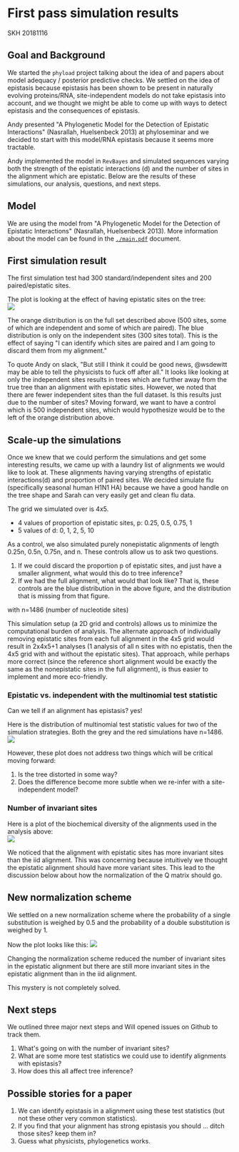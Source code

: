 # First pass simulation results

SKH 20181116

## Goal and Background

We started the `phyload` project talking about the idea of and papers about model adequacy / posterior predictive checks.
We settled on the idea of epistasis because epistasis has been shown to be present in naturally evolving proteins/RNA, site-independent models do not take epistasis into account, and we thought we might be able to come up with ways to detect epistasis and the consequences of epistasis.

Andy presented "A Phylogenetic Model for the Detection of Epistatic Interactions" (Nasrallah, Huelsenbeck 2013) at phyloseminar and we decided to start with this model/RNA epistasis because it seems more tractable.

Andy implemented the model in `RevBayes` and simulated sequences varying both the strength of the epistatic interactions (d) and the number of sites in the alignment which are epistatic.
Below are the results of these simulations, our analysis, questions, and next steps.

## Model

We are using the model from "A Phylogenetic Model for the Detection of Epistatic Interactions" (Nasrallah, Huelsenbeck 2013).
More information about the model can be found in the [`./main.pdf`](./main.pdf) document.

## First simulation result

The first simulation test had 300 standard/independent sites and 200 paired/epistatic sites.

The plot is looking at the effect of having epistatic sites on the tree:  
![](figures/20181013_AM.png)  

The orange distribution is on the full set described above (500 sites, some of which are independent and some of which are paired).
The blue distribution is only on the independent sites (300 sites total).
This is the effect of saying "I can identify which sites are paired and I am going to discard them from my alignment."

To quote Andy on slack, "But still I think it could be good news, @wsdewitt may be able to tell the physicists to fuck off after all."
It looks like looking at only the independent sites results in trees which are further away from the true tree than an alignment with epistatic sites.
However, we noted that there are fewer independent sites than the full dataset.
Is this results just due to the number of sites?
Moving forward, we want to have a control which is 500 independent sites, which would hypothesize would be to the left of the orange distribution above.

## Scale-up the simulations

Once we knew that we could perform the simulations and get some interesting results, we came up with a laundry list of alignments we would like to look at.
These alignments having varying strengths of epistatic interactions(d) and proportion of paired sites.
We decided simulate flu (specifically seasonal human H1N1 HA) because we have a good handle on the tree shape and Sarah can very easily get and clean flu data.

The grid we simulated over is 4x5.   
* 4 values of proportion of epistatic sites, p: 0.25, 0.5, 0.75, 1
* 5 values of d: 0, 1, 2, 5, 10  

As a control, we also simulated purely nonepistatic alignments of length 0.25n, 0.5n, 0.75n, and n.
These controls allow us to ask two questions.
1. If we could discard the proportion p of epistatic sites, and just have a smaller alignment, what would this do to tree inference?
1. If we had the full alignment, what would that look like?
That is, these controls are the blue distribution in the above figure, and the distribution that is missing from that figure.

with n=1486 (number of nucleotide sites)

This simulation setup (a 2D grid and controls) allows us to minimize the computational burden of analysis.
The alternate approach of individually removing epistatic sites from each full alignment in the 4x5 grid would result in 2x4x5+1 analyses (1 analysis of all n sites with no epistatis, then the 4x5 grid with and without the epistatic sites).
That approach, while perhaps more correct (since the reference short alignment would be exactly the same as the nonepistatic sites in the full alignment), is thus easier to implement and more eco-friendly.

### Epistatic vs. independent with the multinomial test statistic

Can we tell if an alignment has epistasis? yes!

Here is the distribution of multinomial test statistic values for two of the simulation strategies.
Both the grey and the red simulations have n=1486.  
![](figures/20181021_AM.png)

However, these plot does not address two things which will be critical moving forward:  
1. Is the tree distorted in some way?
2. Does the difference become more subtle when we re-infer with a site-independent model?

### Number of invariant sites

Here is a plot of the biochemical diversity of the alignments used in the analysis above:  
![](figures/20181021_2_AM.png)

We noticed that the alignment with epistatic sites has more invariant sites than the iid alignment.
This was concerning because intuitively we thought the epistatic alignment should have more variant sites.
This lead to the discussion below about how the normalization of the Q matrix should go.

## New normalization scheme

We settled on a new normalization scheme where the probability of a single substitution is weighed by 0.5 and the probability of a double substitution is weighed by 1.

Now the plot looks like this:
![](figures/20181116_AM.png)

Changing the normalization scheme reduced the number of invariant sites in the epistatic alignment but there are still more invariant sites in the epistatic alignment than in the iid alignment.

This mystery is not completely solved.

## Next steps

We outlined three major next steps and Will opened issues on Github to track them.

1. What's going on with the number of invariant sites?
2. What are some more test statistics we could use to identify alignments with epistasis?
3. How does this all affect tree inference?

## Possible stories for a paper

1. We can identify epistasis in a alignment using these test statistics (but not these other very common statistics).
2. If you find that your alignment has strong epistasis you should ... ditch those sites? keep them in?
3. Guess what physicists, phylogenetics works.  
